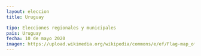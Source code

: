 ```yaml
---
layout: eleccion
title: Uruguay

tipo: Elecciones regionales y municipales
pais: Uruguay
fecha: 10 de mayo 2020
imagen: https://upload.wikimedia.org/wikipedia/commons/e/ef/Flag-map_of_Uruguay_%281828-1830%29.svg
---
```

